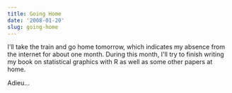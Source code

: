 ```yaml
---
title: Going Home
date: '2008-01-20'
slug: going-home
---
```


I'll take the train and go home tomorrow, which indicates my absence from the internet for about one month. During this month, I'll try to finish writing my book on statistical graphics with R as well as some other papers at home.

Adieu...

